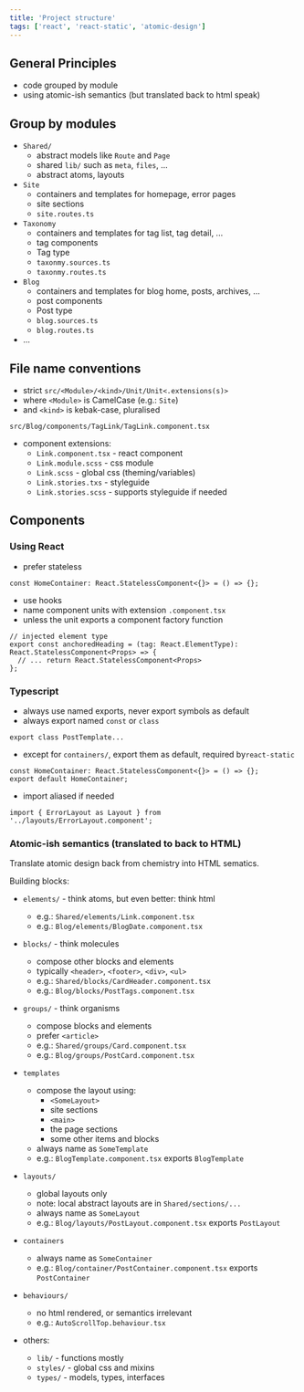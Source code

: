 ```yaml
---
title: 'Project structure'
tags: ['react', 'react-static', 'atomic-design']
---
```


## General Principles

- code grouped by module
- using atomic-ish semantics (but translated back to html speak)

## Group by modules

- `Shared/`
  - abstract models like `Route` and `Page`
  - shared `lib/` such as `meta`, `files`, ...
  - abstract atoms, layouts
- `Site`
  - containers and templates for homepage, error pages
  - site sections
  - `site.routes.ts`
- `Taxonomy`
  - containers and templates for tag list, tag detail, ...
  - tag components
  - Tag type
  - `taxonmy.sources.ts`
  - `taxonmy.routes.ts`
- `Blog`
  - containers and templates for blog home, posts, archives, ...
  - post components
  - Post type
  - `blog.sources.ts`
  - `blog.routes.ts`
- ...

## File name conventions

- strict `src/<Module>/<kind>/Unit/Unit<.extensions(s)>`
- where `<Module>` is CamelCase (e.g.: `Site`)
- and `<kind>` is kebak-case, pluralised

```
src/Blog/components/TagLink/TagLink.component.tsx
```

- component extensions:
  - `Link.component.tsx` - react component
  - `Link.module.scss` - css module
  - `Link.scss` - global css (theming/variables)
  - `Link.stories.txs` - styleguide
  - `Link.stories.scss` - supports styleguide if needed

## Components

### Using React

- prefer stateless

```tsx
const HomeContainer: React.StatelessComponent<{}> = () => {};
```

- use hooks
- name component units with extension `.component.tsx`
- unless the unit exports a component factory function

```tsx
// injected element type
export const anchoredHeading = (tag: React.ElementType): React.StatelessComponent<Props> => {
  // ... return React.StatelessComponent<Props>
};
```

### Typescript

- always use named exports, never export symbols as default
- always export named `const` or `class`

```tsx
export class PostTemplate...
```

- except for `containers/`, export them as default, required by`react-static`

```tsx
const HomeContainer: React.StatelessComponent<{}> = () => {};
export default HomeContainer;
```

- import aliased if needed

```tsx
import { ErrorLayout as Layout } from '../layouts/ErrorLayout.component';
```

### Atomic-ish semantics (translated to back to HTML)

Translate atomic design back from chemistry into HTML sematics.

Building blocks:

- `elements/` - think atoms, but even better: think html

  - e.g.: `Shared/elements/Link.component.tsx`
  - e.g.: `Blog/elements/BlogDate.component.tsx`

- `blocks/` - think molecules

  - compose other blocks and elements
  - typically `<header>`, `<footer>`, `<div>`, `<ul>`
  - e.g.: `Shared/blocks/CardHeader.component.tsx`
  - e.g.: `Blog/blocks/PostTags.component.tsx`

- `groups/` - think organisms

  - compose blocks and elements
  - prefer `<article>`
  - e.g.: `Shared/groups/Card.component.tsx`
  - e.g.: `Blog/groups/PostCard.component.tsx`

<!-- - `sections/` - think macro organisms

  - compose groups, blocks and elements
  - typically `<section>`
  - abstract local layouts (composing blocks and items via children)
  - e.g.: `Shared/sections/CardGrid.component.tsx`
  - or views, coupled with a model
  - e.g.: `Blog/sections/PostList.component.tsx`
  - or template level sections
  - e.g.: `Site/sections/SiteHeader.component.tsx` -->

- `templates`

  - compose the layout using:
    - `<SomeLayout>`
    - site sections
    - `<main>`
    - the page sections
    - some other items and blocks
  - always name as `SomeTemplate`
  - e.g.: `BlogTemplate.component.tsx` exports `BlogTemplate`

- `layouts/`

  - global layouts only
  - note: local abstract layouts are in `Shared/sections/...`
  - always name as `SomeLayout`
  - e.g.: `Blog/layouts/PostLayout.component.tsx` exports `PostLayout`

- `containers`

  - always name as `SomeContainer`
  - e.g.: `Blog/container/PostContainer.component.tsx` exports `PostContainer`

- `behaviours/`

  - no html rendered, or semantics irrelevant
  - e.g.: `AutoScrollTop.behaviour.tsx`

- others:

  - `lib/` - functions mostly
  - `styles/` - global css and mixins
  - `types/` - models, types, interfaces
